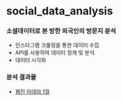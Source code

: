 # social_data_analysis
### 소셜데이터로 본 방한 외국인의 방문지 분석

- 인스타그램 크롤링을 통한 데이터 수집
- API를 사용하여 데이터 정제 및 분석
- 데이터 시각화

### 분석 결과물
- [웹진 이데아 1월](https://webzine.kcisa.kr/vol015/insight)
